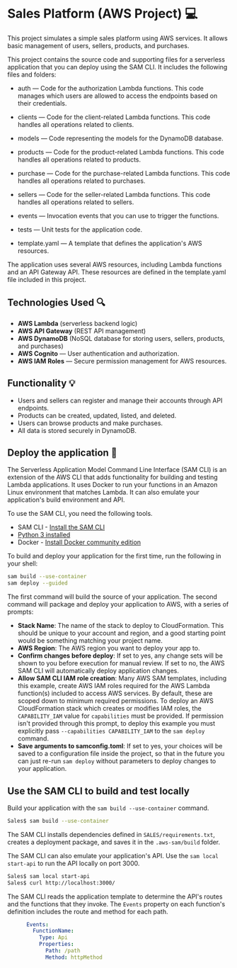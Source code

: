 # Sales Platform (AWS Project) 💻

This project simulates a simple sales platform using AWS services.  It allows basic management of users, sellers, products, and purchases.

This project contains the source code and supporting files for a serverless application that you can deploy using the SAM CLI. It includes the following files and folders:

- auth — Code for the authorization Lambda functions. This code manages which users are allowed to access the endpoints based on their credentials.

- clients — Code for the client-related Lambda functions. This code handles all operations related to clients.

- models — Code representing the models for the DynamoDB database.

- products — Code for the product-related Lambda functions. This code handles all operations related to products.

- purchase — Code for the purchase-related Lambda functions. This code handles all operations related to purchases.

- sellers — Code for the seller-related Lambda functions. This code handles all operations related to sellers.

- events — Invocation events that you can use to trigger the functions.

- tests — Unit tests for the application code.

- template.yaml — A template that defines the application's AWS resources.

The application uses several AWS resources, including Lambda functions and an API Gateway API. These resources are defined in the template.yaml file included in this project.

## Technologies Used 🔍
- **AWS Lambda** (serverless backend logic)
- **AWS API Gateway** (REST API management)
- **AWS DynamoDB** (NoSQL database for storing users, sellers, products, and purchases)
- **AWS Cognito** — User authentication and authorization.
- **AWS IAM Roles** — Secure permission management for AWS resources.

## Functionality 💡
- Users and sellers can register and manage their accounts through API endpoints.
- Products can be created, updated, listed, and deleted.
- Users can browse products and make purchases.
- All data is stored securely in DynamoDB.

## Deploy the application 🔨

The Serverless Application Model Command Line Interface (SAM CLI) is an extension of the AWS CLI that adds functionality for building and testing Lambda applications. It uses Docker to run your functions in an Amazon Linux environment that matches Lambda. It can also emulate your application's build environment and API.

To use the SAM CLI, you need the following tools.

* SAM CLI - [Install the SAM CLI](https://docs.aws.amazon.com/serverless-application-model/latest/developerguide/serverless-sam-cli-install.html)
* [Python 3 installed](https://www.python.org/downloads/)
* Docker - [Install Docker community edition](https://hub.docker.com/search/?type=edition&offering=community)

To build and deploy your application for the first time, run the following in your shell:

```bash
sam build --use-container
sam deploy --guided
```

The first command will build the source of your application. The second command will package and deploy your application to AWS, with a series of prompts:

* **Stack Name**: The name of the stack to deploy to CloudFormation. This should be unique to your account and region, and a good starting point would be something matching your project name.
* **AWS Region**: The AWS region you want to deploy your app to.
* **Confirm changes before deploy**: If set to yes, any change sets will be shown to you before execution for manual review. If set to no, the AWS SAM CLI will automatically deploy application changes.
* **Allow SAM CLI IAM role creation**: Many AWS SAM templates, including this example, create AWS IAM roles required for the AWS Lambda function(s) included to access AWS services. By default, these are scoped down to minimum required permissions. To deploy an AWS CloudFormation stack which creates or modifies IAM roles, the `CAPABILITY_IAM` value for `capabilities` must be provided. If permission isn't provided through this prompt, to deploy this example you must explicitly pass `--capabilities CAPABILITY_IAM` to the `sam deploy` command.
* **Save arguments to samconfig.toml**: If set to yes, your choices will be saved to a configuration file inside the project, so that in the future you can just re-run `sam deploy` without parameters to deploy changes to your application.

## Use the SAM CLI to build and test locally

Build your application with the `sam build --use-container` command.

```bash
Sales$ sam build --use-container
```

The SAM CLI installs dependencies defined in `SALES/requirements.txt`, creates a deployment package, and saves it in the `.aws-sam/build` folder.

The SAM CLI can also emulate your application's API. Use the `sam local start-api` to run the API locally on port 3000.

```bash
Sales$ sam local start-api
Sales$ curl http://localhost:3000/
```

The SAM CLI reads the application template to determine the API's routes and the functions that they invoke. The `Events` property on each function's definition includes the route and method for each path.

```yaml
      Events:
        FunctionName:
          Type: Api
          Properties:
            Path: /path
            Method: httpMethod
```
